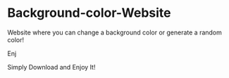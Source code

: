 # Background-color-Website
Website where you can change a background color or generate a random color!

Enj

Simply Download and Enjoy It!

